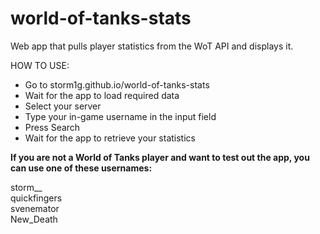 # world-of-tanks-stats
Web app that pulls player statistics from the WoT API and displays it.

HOW TO USE:
- Go to storm1g.github.io/world-of-tanks-stats
- Wait for the app to load required data
- Select your server
- Type your in-game username in the input field
- Press Search
- Wait for the app to retrieve your statistics

<b>If you are not a World of Tanks player and want to test out the app, you can use one of these usernames:</b></br>

  storm__</br>
  quickfingers</br>
  svenemator</br>
  New_Death</br>

